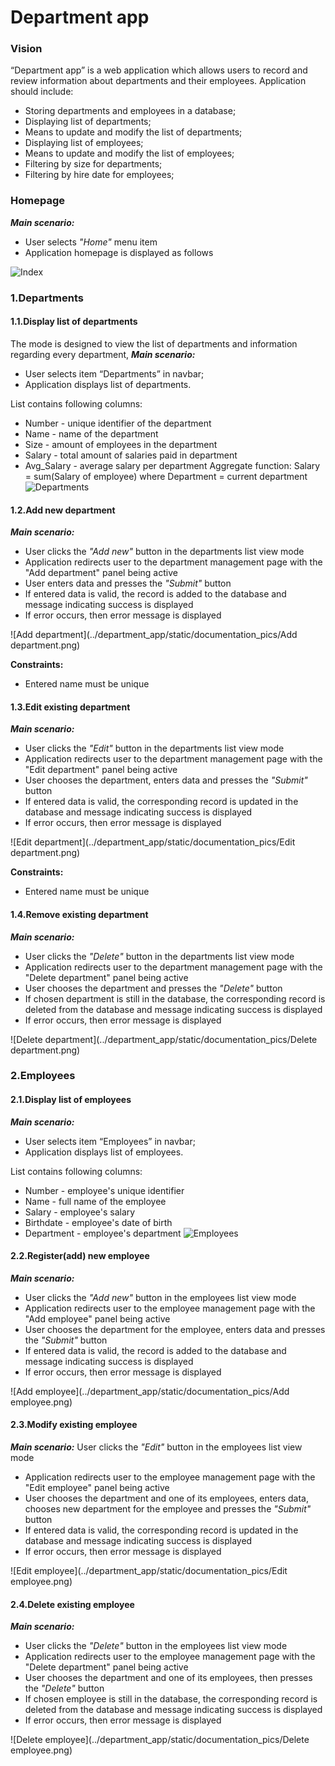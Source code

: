 # Department app
### Vision
“Department app” is a web application which allows users to record and review information about departments and their employees.
Application should include:
- Storing departments and employees in a database;
- Displaying list of departments;
- Means to update and modify the list of departments;
- Displaying list of employees;
- Means to update and modify the list of employees;
- Filtering by size for departments;
- Filtering by hire date for employees;

### Homepage

***Main scenario:***
- User selects *"Home"* menu item
- Application homepage is displayed as follows

![Index](../department_app/static/documentation_pics/Index.png)
### 1.Departments
#### 1.1.Display list of departments
The mode is designed to view the list of departments and information regarding every department, 
***Main scenario:***
- User selects item “Departments” in navbar;
- Application displays list of departments.

List contains following columns:
- Number - unique identifier of the department
- Name - name of the department
- Size - amount of employees in the department
- Salary - total amount of salaries paid in department
- Avg_Salary - average salary per department
Aggregate function: Salary = sum(Salary of employee) where Department = current department
![Departments](../department_app/static/documentation_pics/Departments.png)
#### 1.2.Add new department
***Main scenario:***
- User clicks the *"Add new"* button in the departments list view mode
- Application redirects user to the department management page with the "Add 
  department" panel being active
- User enters data and presses the *"Submit"* button
- If entered data is valid, the record is added to the database and message 
  indicating success is displayed
- If error occurs, then error message is displayed

![Add department](../department_app/static/documentation_pics/Add department.png)

**Constraints:**
- Entered name must be unique

#### 1.3.Edit existing department
***Main scenario:***
- User clicks the *"Edit"* button in the departments list view mode
- Application redirects user to the department management page with the "Edit 
  department" panel being active
- User chooses the department, enters data and presses the *"Submit"* button
- If entered data is valid, the corresponding record is updated in the database 
  and message indicating success is displayed
- If error occurs, then error message is displayed

![Edit department](../department_app/static/documentation_pics/Edit department.png)

**Constraints:**
- Entered name must be unique

#### 1.4.Remove existing department
***Main scenario:***
- User clicks the *"Delete"* button in the departments list view mode
- Application redirects user to the department management page with the "Delete 
  department" panel being active
- User chooses the department and presses the *"Delete"* button
- If chosen department is still in the database, the corresponding record is 
  deleted from the database and message indicating success is displayed
- If error occurs, then error message is displayed

![Delete department](../department_app/static/documentation_pics/Delete department.png)

### 2.Employees
#### 2.1.Display list of employees
***Main scenario:***
- User selects item “Employees” in navbar;
- Application displays list of employees.

List contains following columns:
- Number - employee's unique identifier
- Name - full name of the employee
- Salary - employee's salary
- Birthdate - employee's date of birth
- Department - employee's department
![Employees](../department_app/static/documentation_pics/Employees.png)
#### 2.2.Register(add) new employee
***Main scenario:***
- User clicks the *"Add new"* button in the employees list view mode
- Application redirects user to the employee management page with the "Add 
  employee" panel being active
- User chooses the department for the employee, enters data and presses the 
  *"Submit"* button
- If entered data is valid, the record is added to the database and message 
  indicating success is displayed
- If error occurs, then error message is displayed

![Add employee](../department_app/static/documentation_pics/Add employee.png)
#### 2.3.Modify existing employee
***Main scenario:***
 User clicks the *"Edit"* button in the employees list view mode
- Application redirects user to the employee management page with the "Edit 
  employee" panel being active
- User chooses the department and one of its employees, enters data, chooses 
  new department for the employee and presses the *"Submit"* button
- If entered data is valid, the corresponding record is updated in the database 
  and message indicating success is displayed
- If error occurs, then error message is displayed

![Edit employee](../department_app/static/documentation_pics/Edit employee.png)
#### 2.4.Delete existing employee
***Main scenario:***
- User clicks the *"Delete"* button in the employees list view mode
- Application redirects user to the employee management page with the "Delete 
  department" panel being active
- User chooses the department and one of its employees, then presses the 
  *"Delete"* button
- If chosen employee is still in the database, the corresponding record is 
  deleted from the database and message indicating success is displayed
- If error occurs, then error message is displayed

![Delete employee](../department_app/static/documentation_pics/Delete employee.png)
